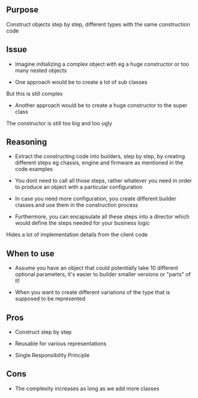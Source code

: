 ## Purpose

Construct objects step by step, different types with the same construction code

## Issue

* Imagine initializing a complex object with eg a huge constructor or too many nested objects

* One approach would be to create a lot of sub classes

But this is still complex

* Another approach would be to create a huge constructor to the super class

The constructor is still too big and too ugly 


## Reasoning

* Extract the constructing code into builders, step by step, by creating different steps eg chassis, engine and firmware as mentioned in the code examples

* You dont need to call all those steps, rather whatever you need in order to produce an object with a particular configuration

* In case you need more configuration, you create different builder classes and use them in the construction process

* Furthermore, you can encapsulate all these steps into a director which would define the steps needed for your business logic

Hides a lot of implementation details from the client code

## When to use

* Assume you have an object that could potentially take 10 different optional parameters, it's easier to builder smaller versions or "parts" of it!

* When you want to create different variations of the type that is supposed to be represented

## Pros

* Construct step by step

* Reusable for various representations

* Single Responsibility Principle

## Cons

* The complexity increases as long as we add more classes